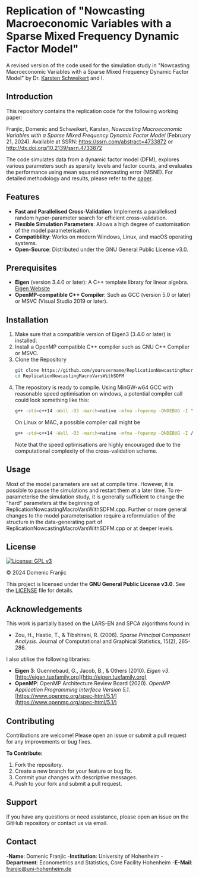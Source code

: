 # Replication of "Nowcasting Macroeconomic Variables with a Sparse Mixed Frequency Dynamic Factor Model"
A revised version of the code used for the simulation study in "Nowcasting Macroeconomic Variables with a Sparse Mixed Frequency Dynamic Factor Model" by Dr. [Karsten Schweikert](https://github.com/karstenschweikert) and I.

## Introduction

This repository contains the replication code for the following working paper:

Franjic, Domenic and Schweikert, Karsten, *Nowcasting Macroeconomic Variables with a Sparse Mixed Frequency Dynamic Factor Model* (February 21, 2024). Available at SSRN: https://ssrn.com/abstract=4733872 or http://dx.doi.org/10.2139/ssrn.4733872

The code simulates data from a dynamic factor model (DFM), explores various parameters such as sparsity levels and factor counts, and evaluates the performance using mean squared nowcasting error (MSNE). For detailed methodology and results, please refer to the [paper](https://ssrn.com/abstract=4733872).

## Features

- **Fast and Parallelised Cross-Validation**: Implements a parallelised random hyper-parameter search for efficient cross-validation.
- **Flexible Simulation Parameters**: Allows a high degree of customisation of the model parameterisation.
- **Compatibility**: Works on modern Windows, Linux, and macOS operating systems.
- **Open-Source**: Distributed under the GNU General Public License v3.0.

## Prerequisites

- **Eigen** (version 3.4.0 or later): A C++ template library for linear algebra. [Eigen Website](https://eigen.tuxfamily.org/)
- **OpenMP-compatible C++ Compiler**: Such as GCC (version 5.0 or later) or MSVC (Visual Studio 2019 or later).

## Installation

1. Make sure that a compatible version of Eigen3 (3.4.0 or later) is installed.
2. Install a OpenMP compatible C++ compiler such as GNU C++ Compiler or MSVC.
3. Clone the Repository
   ```bash
   git clone https://github.com/yourusername/ReplicationNowcastingMacroVarsWithSDFM.git
   cd ReplicationNowcastingMacroVarsWithSDFM
4. The repository is ready to compile. Using MinGW-w64 GCC with reasonable speed optimisation on windows, a potential compiler call could look something like this:
   ```bash
   g++ -std=c++14 -Wall -O3 -march=native -mfma -fopenmp -DNDEBUG -I "C:\Path\To\Eigen" ReplicationNowcastingMacroVarsWithSDFM.cpp Internals\*.cpp -o ReplicationNowcastingMacroVarsWithSDFM.exe
   ```
   On Linux or MAC, a possible compiler call might be
   ```bash
   g++ -std=c++14 -Wall -O3 -march=native -mfma -fopenmp -DNDEBUG -I /path/to/eigen3 ReplicationNowcastingMacroVarsWithSDFM.cpp Internals/*.cpp -o ReplicationNowcastingMacroVarsWithSDFM
   ```
   Note that the speed optimisations are highly encouraged due to the computational complexity of the cross-validation scheme.

## Usage

Most of the model parameters are set at compile time. However, it is possible to pause the simulations and restart them at a later time. To re-parameterise the simulation study, it is generally sufficient to change the "hard" parameters at the beginning of ReplicationNowcastingMacroVarsWithSDFM.cpp. Further or more general changes to the model parameterisation require a reformulation of the structure in the data-generating part of ReplicationNowcastingMacroVarsWithSDFM.cpp or at deeper levels.

## License

[![License: GPL v3](https://img.shields.io/badge/License-GPLv3-blue.svg)](LICENSE)

© 2024 Domenic Franjic

This project is licensed under the **GNU General Public License v3.0**. See the [LICENSE](LICENSE) file for details.

## Acknowledgements

This work is partially based on the LARS-EN and SPCA algorithms found in:

- Zou, H., Hastie, T., & Tibshirani, R. (2006). *Sparse Principal Component Analysis*. Journal of Computational and Graphical Statistics, 15(2), 265-286.

I also utilise the following libraries:

- **Eigen 3**: Guennebaud, G., Jacob, B., & Others (2010). *Eigen v3*. [http://eigen.tuxfamily.org](http://eigen.tuxfamily.org)
- **OpenMP**: OpenMP Architecture Review Board (2020). *OpenMP Application Programming Interface Version 5.1*. [https://www.openmp.org/spec-html/5.1/](https://www.openmp.org/spec-html/5.1/)

## Contributing

Contributions are welcome! Please open an issue or submit a pull request for any improvements or bug fixes.

**To Contribute:**

1. Fork the repository.
2. Create a new branch for your feature or bug fix.
3. Commit your changes with descriptive messages.
4. Push to your fork and submit a pull request.

## Support

If you have any questions or need assistance, please open an issue on the GitHub repository or contact us via email.

## Contact

-**Name**: Domenic Franjic
-**Institution**: University of Hohenheim
-**Department**: Econometrics and Statistics, Core Facility Hohenheim
-**E-Mail**: franjic@uni-hohenheim.de
